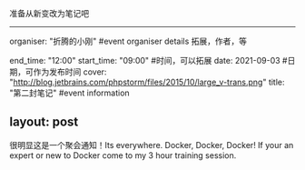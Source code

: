准备从新变改为笔记吧




---


organiser: "折腾的小刚"
#event organiser details  拓展，作者，等

end_time: "12:00"
start_time: "09:00"
#时间，可以拓展
date:   2021-09-03
#日期，可作为发布时间
cover: "http://blog.jetbrains.com/phpstorm/files/2015/10/large_v-trans.png"
title:  "第二封笔记"
#event information

layout: post
---
很明显这是一个聚会通知！Its everywhere. Docker, Docker, Docker! If your an expert or new to Docker come to my 3 hour training session.
